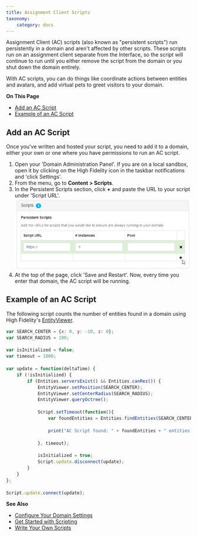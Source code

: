 ```yaml
---
title: Assignment Client Scripts
taxonomy:
    category: docs
---
```

Assignment Client (AC) scripts (also known as "persistent scripts") run persistently in a domain and aren't affected by other scripts. These scripts run on an assignment client separate from the Interface, so the script will continue to run until you either remove the script from the domain or you shut down the domain entirely.

With AC scripts, you can do things like coordinate actions between entities and avatars, and add virtual pets to greet visitors to your domain.

**On This Page**
* [Add an AC Script](#add-an-ac-script)
* [Example of an AC Script](#example-of-an-ac-script)

## Add an AC Script
Once you've written and hosted your script, you need to add it to a domain, either your own or one where you have permissions to run an AC script.

1. Open your 'Domain Administration Panel'. If you are on a local sandbox, open it by clicking on the High Fidelity icon in the taskbar notifications and 'click Settings'.
2. From the menu, go to **Content > Scripts**.
3. In the Persistent Scripts section, click **+** and paste the URL to your script under 'Script URL'. 
![](ac-script.png)
4. At the top of the page, click 'Save and Restart'. Now, every time you enter that domain, the AC script will be running.

## Example of an AC Script

The following script counts the number of entities found in a domain using High Fidelity's [EntityViewer](../../api-reference/namespaces/entityviewer).

```javascript
var SEARCH_CENTER = {x: 0, y: -10, z: 0};
var SEARCH_RADIUS = 100;

var isInitialized = false;
var timeout = 1000;

var update = function(deltaTime) {
    if (!isInitialized) {
        if (Entities.serversExist() && Entities.canRez()) {
            EntityViewer.setPosition(SEARCH_CENTER);
            EntityViewer.setCenterRadius(SEARCH_RADIUS);
            EntityViewer.queryOctree();

            Script.setTimeout(function(){
                var foundEntities = Entities.findEntities(SEARCH_CENTER, SEARCH_RADIUS).length;

                print("AC Script found: " + foundEntities + " entities within " + SEARCH_RADIUS + "m of " + JSON.stringify(SEARCH_CENTER));
    
            }, timeout);
         
            isInitialized = true;
            Script.update.disconnect(update);
        }
    }
};

Script.update.connect(update);
```

**See Also**

+ [Configure Your Domain Settings](../../host/your-domain/configure-settings)
+ [Get Started with Scripting](../get-started-with-scripting)
+ [Write Your Own Scripts](../write-scripts)